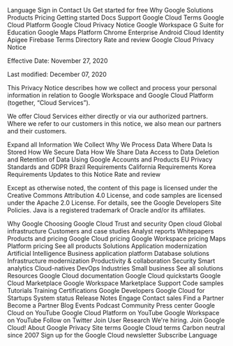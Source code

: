 Language
Sign in
Contact Us
Get started for free
Why Google
Solutions
Products
Pricing
Getting started
Docs
Support
Google Cloud Terms
Google Cloud Platform
Google Cloud Privacy Notice
Google Workspace
G Suite for Education
Google Maps Platform
Chrome Enterprise
Android
Cloud Identity
Apigee
Firebase
Terms Directory
Rate and review
Google Cloud Privacy Notice

Effective Date: November 27, 2020

Last modified: December 07, 2020

This Privacy Notice describes how we collect and process your personal information in relation to Google Workspace and Google Cloud Platform (together, “Cloud Services”).

We offer Cloud Services either directly or via our authorized partners. Where we refer to our customers in this notice, we also mean our partners and their customers.

Expand all
Information We Collect
Why We Process Data
Where Data Is Stored
How We Secure Data
How We Share Data
Access to Data
Deletion and Retention of Data
Using Google Accounts and Products
EU Privacy Standards and GDPR
Brazil Requirements
California Requirements
Korea Requirements
Updates to this Notice
Rate and review

Except as otherwise noted, the content of this page is licensed under the Creative Commons Attribution 4.0 License, and code samples are licensed under the Apache 2.0 License. For details, see the Google Developers Site Policies. Java is a registered trademark of Oracle and/or its affiliates.

Why Google
Choosing Google Cloud
Trust and security
Open cloud
Global infrastructure
Customers and case studies
Analyst reports
Whitepapers
Products and pricing
Google Cloud pricing
Google Workspace pricing
Maps Platform pricing
See all products
Solutions
Application modernization
Artificial Intelligence
Business application platform
Database solutions
Infrastructure modernization
Productivity & collaboration
Security
Smart analytics
Cloud-natives
DevOps
Industries
Small business
See all solutions
Resources
Google Cloud documentation
Google Cloud quickstarts
Google Cloud Marketplace
Google Workspace Marketplace
Support
Code samples
Tutorials
Training
Certifications
Google Developers
Google Cloud for Startups
System status
Release Notes
Engage
Contact sales
Find a Partner
Become a Partner
Blog
Events
Podcast
Community
Press center
Google Cloud on YouTube
Google Cloud Platform on YouTube
Google Workspace on YouTube
Follow on Twitter
Join User Research
We're hiring. Join Google Cloud!
About Google
Privacy
Site terms
Google Cloud terms
Carbon neutral since 2007
Sign up for the Google Cloud newsletter
Subscribe
Language